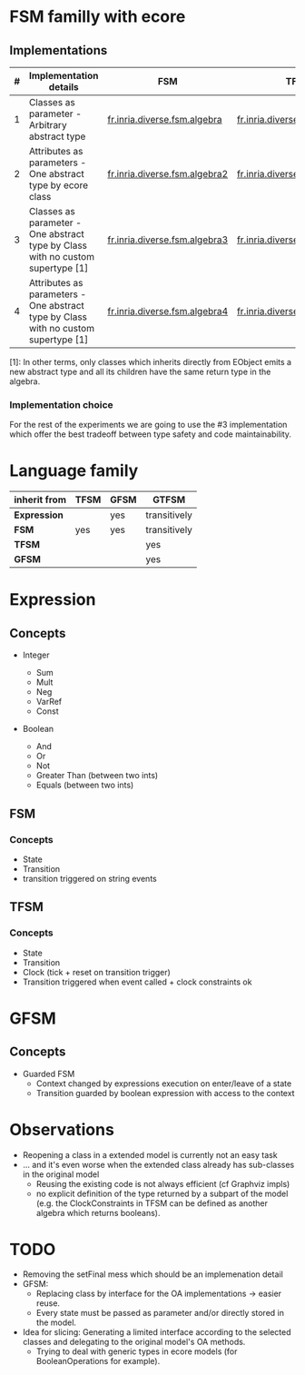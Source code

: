 # FSM familly with ecore

## Implementations

| #    | Implementation details                   | FSM                                      | TFSM                                     |
| ---- | ---------------------------------------- | ---------------------------------------- | ---------------------------------------- |
| 1    | Classes as parameter - Arbitrary abstract type | [fr.inria.diverse.fsm.algebra](fr.inria.diverse.fsm.algebra) | [fr.inria.diverse.tfsm.algebra](fr.inria.diverse.tfsm.algebra) |
| 2    | Attributes as parameters - One abstract type by ecore class | [fr.inria.diverse.fsm.algebra2](fr.inria.diverse.fsm.algebra2) | [fr.inria.diverse.tfsm.algebra2](fr.inria.diverse.tfsm.algebra2) |
| 3    | Classes as parameter - One abstract type by Class with no custom supertype [1] | [fr.inria.diverse.fsm.algebra3](fr.inria.diverse.fsm.algebra3) | [fr.inria.diverse.tfsm.algebra3](fr.inria.diverse.tfsm.algebra3) |
| 4    | Attributes as parameters - One abstract type by Class with no custom supertype [1] | [fr.inria.diverse.fsm.algebra4](fr.inria.diverse.fsm.algebra4) | [fr.inria.diverse.tfsm.algebra4](fr.inria.diverse.tfsm.algebra4) |

[1]: In other terms, only classes which inherits directly from EObject emits a new abstract type and all its children have the same return type in the algebra.

### Implementation choice

For the rest of the experiments we are going to use the #3 implementation which offer the best tradeoff between type safety and code maintainability.

# Language family

| inherit from   | TFSM | GFSM | GTFSM        |
| -------------- | ---- | ---- | ------------ |
| **Expression** |      | yes  | transitively |
| **FSM**        | yes  | yes  | transitively |
| **TFSM**       |      |      | yes          |
| **GFSM**       |      |      | yes          |

# Expression

## Concepts

* Integer

  * Sum
  * Mult
  * Neg
  * VarRef
  * Const

* Boolean

  * And
  * Or
  * Not
  * Greater Than (between two ints)
  * Equals (between two ints)

   

## FSM

### Concepts

- State
- Transition
- transition triggered on string events

## TFSM

### Concepts

- State
- Transition
- Clock (tick + reset on transition trigger)
- Transition triggered when event called + clock constraints ok

# GFSM

## Concepts

- Guarded FSM
  - Context changed by expressions execution on enter/leave of a state
  - Transition guarded by boolean expression with access to the context 

# Observations
*   Reopening a class in a extended model is currently not an easy task
*   ... and it's even worse when the extended class already has sub-classes in the original model
    * Reusing the existing code is not always efficient (cf Graphviz impls)
    * no explicit definition of the type returned by a subpart of the model (e.g. the ClockConstraints in TFSM can be defined as another algebra which returns booleans).

# TODO
* Removing the setFinal mess which should be an implemenation detail
* GFSM:
    * Replacing class by interface for the OA implementations -> easier reuse.
    * Every state must be passed as parameter and/or directly stored in the model.
* Idea for slicing: Generating a limited interface according to the selected classes and delegating to the original model's OA methods.
    * Trying to deal with generic types in ecore models (for BooleanOperations for example). 
